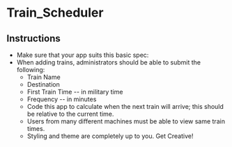 # Train_Scheduler
## Instructions

  - Make sure that your app suits this basic spec:
  - When adding trains, administrators should be able to submit the following:
    - Train Name
    - Destination
    - First Train Time -- in military time
    - Frequency -- in minutes
    - Code this app to calculate when the next train will arrive; this should be relative to the current time.
    - Users from many different machines must be able to view same train times.
    - Styling and theme are completely up to you. Get Creative!





